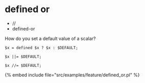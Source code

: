 # defined or

* //
* defined-or


How do you set a default value of a scalar?



```
$x = defined $x ? $x : $DEFAULT;

$x ||= $DEFAULT;

$x //= $DEFAULT;
```
{% embed include file="src/examples/feature/defined_or.pl" %}


